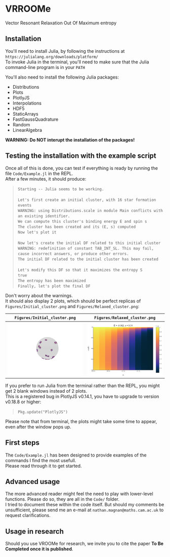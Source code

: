 # VRROOMe

Vector Resonant Relaxation Out Of Maximum entropy

## Installation

You'll need to install Julia, by following the instructions at ` https://julialang.org/downloads/platform/ `\
To invoke Julia in the terminal, you'll need to make sure that the Julia command-line program is in your ` PATH `

You'll also need to install the following Julia packages:
- Distributions
- Plots
- PlotlyJS
- Interpolations
- HDF5
- StaticArrays
- FastGaussQuadrature
- Random
- LinearAlgebra

**WARNING: Do NOT interupt the installation of the packages!**

## Testing the installation with the example script

Once all of this is done, you can test if everything is ready by running the file ` Code/Example.jl ` in the REPL.\
After a few minutes, it should produce:

> ` Starting -- Julia seems to be working. `\
> \
> ` Let's first create an initial cluster, with 16 star formation events `\
> ` WARNING: using Distributions.scale in module Main conflicts with an existing identifier. `\
> ` We can compute this cluster's binding energy E and spin s `\
> ` The cluster has been created and its (E, s) computed `\
> ` Now let's plot it `\
> \
> ` Now let's create the initial DF related to this initial cluster `\
> ` WARNING: redefinition of constant TAB_INT_SL. This may fail, cause incorrect answers, or produce other errors. `\
> ` The initial DF related to the initial cluster has been created `\
> \
> ` Let's modify this DF so that it maximizes the entropy S `\
> ` true `\
> ` The entropy has been maximized `\
> ` Finally, let's plot the final DF `

Don't worry about the warnings.\
It should also display 2 plots, which should be perfect replicas of ` Figures/Initial_cluster.png ` and ` Figures/Relaxed_cluster.png `:

` Figures/Initial_cluster.png ` | ` Figures/Relaxed_cluster.png `
-|- 
<img src="Figures/Initial_cluster.png" alt="drawing" width="400"/> | <img src="Figures/Relaxed_cluster.png" alt="drawing" width="400"/>

If you prefer to run Julia from the terminal rather than the REPL, you might get 2 blank windows instead of 2 plots.\
This is a registered bug in PlotlyJS v0.14.1, you have to upgrade to version v0.18.8 or higher:

> ` Pkg.update("PlotlyJS") `

Please note that from terminal, the plots might take some time to appear, even after the window pops up.

## First steps

The ` Code/Example.jl ` has been designed to provide examples of the commands I find the most usefull.\
Please read through it to get started.

## Advanced usage

The more advanced reader might feel the need to play with lower-level functions. Please do so, they are all in the ` Code/ ` folder.\
I tried to document these within the code itself. But should my comments be unsufficient, please send me an e-mail at ` nathan.magnan@maths.cam.ac.uk ` to request clarifications.

## Usage in research

Should you use VROOMe for research, we invite you to cite the paper **To Be Completed once it is published**.
